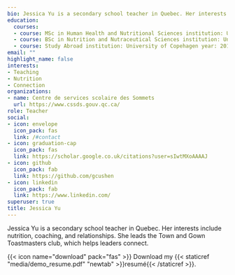 ```yaml
---
bio: Jessica Yu is a secondary school teacher in Quebec. Her interests include coaching, hiking, and relationships. She leads the Town and Gown Toastmasters club, which helps leaders connect. 
education:
  courses:
  - course: MSc in Human Health and Nutritional Sciences institution: University of Guelph year: 2021
  - course: BSc in Nutrition and Nutraceutical Sciences institution: University of Guelph year: 2019
  - course: Study Abroad institution: University of Copehagen year: 2018
email: ""
highlight_name: false
interests:
- Teaching
- Nutrition
- Connection
organizations:
- name: Centre de services scolaire des Sommets
  url: https://www.cssds.gouv.qc.ca/
role: Teacher
social:
- icon: envelope
  icon_pack: fas
  link: /#contact
- icon: graduation-cap
  icon_pack: fas
  link: https://scholar.google.co.uk/citations?user=sIwtMXoAAAAJ
- icon: github
  icon_pack: fab
  link: https://github.com/gcushen
- icon: linkedin
  icon_pack: fab
  link: https://www.linkedin.com/
superuser: true
title: Jessica Yu
---
```

Jessica Yu is a secondary school teacher in Quebec. Her interests include nutrition, coaching, and relationships. She leads the Town and Gown Toastmasters club, which helps leaders connect. 

{{< icon name="download" pack="fas" >}} Download my {{< staticref "media/demo_resume.pdf" "newtab" >}}resumé{{< /staticref >}}.
